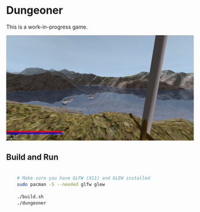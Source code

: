 # Dungeoner

This is a work-in-progress game.

![](screenshot.png)

## Build and Run

```bash

    # Make sure you have GLFW (X11) and GLEW installed
    sudo pacman -S --needed glfw glew

    ./build.sh
    ./dungeoner

